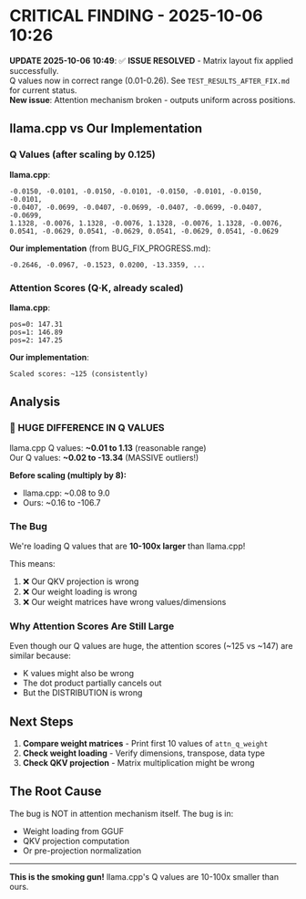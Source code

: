 # CRITICAL FINDING - 2025-10-06 10:26

**UPDATE 2025-10-06 10:49**: ✅ **ISSUE RESOLVED** - Matrix layout fix applied successfully.  
Q values now in correct range (0.01-0.26). See `TEST_RESULTS_AFTER_FIX.md` for current status.  
**New issue**: Attention mechanism broken - outputs uniform across positions.

## llama.cpp vs Our Implementation

### Q Values (after scaling by 0.125)

**llama.cpp**:
```
-0.0150, -0.0101, -0.0150, -0.0101, -0.0150, -0.0101, -0.0150, -0.0101, 
-0.0407, -0.0699, -0.0407, -0.0699, -0.0407, -0.0699, -0.0407, -0.0699,
1.1328, -0.0076, 1.1328, -0.0076, 1.1328, -0.0076, 1.1328, -0.0076,
0.0541, -0.0629, 0.0541, -0.0629, 0.0541, -0.0629, 0.0541, -0.0629
```

**Our implementation** (from BUG_FIX_PROGRESS.md):
```
-0.2646, -0.0967, -0.1523, 0.0200, -13.3359, ...
```

### Attention Scores (Q·K, already scaled)

**llama.cpp**:
```
pos=0: 147.31
pos=1: 146.89
pos=2: 147.25
```

**Our implementation**:
```
Scaled scores: ~125 (consistently)
```

## Analysis

### 🔴 HUGE DIFFERENCE IN Q VALUES

llama.cpp Q values: **~0.01 to 1.13** (reasonable range)  
Our Q values: **~0.02 to -13.34** (MASSIVE outliers!)

**Before scaling (multiply by 8):**
- llama.cpp: ~0.08 to 9.0
- Ours: ~0.16 to -106.7

### The Bug

We're loading Q values that are **10-100x larger** than llama.cpp!

This means:
1. ❌ Our QKV projection is wrong
2. ❌ Our weight loading is wrong
3. ❌ Our weight matrices have wrong values/dimensions

### Why Attention Scores Are Still Large

Even though our Q values are huge, the attention scores (~125 vs ~147) are similar because:
- K values might also be wrong
- The dot product partially cancels out
- But the DISTRIBUTION is wrong

## Next Steps

1. **Compare weight matrices** - Print first 10 values of `attn_q_weight`
2. **Check weight loading** - Verify dimensions, transpose, data type
3. **Check QKV projection** - Matrix multiplication might be wrong

## The Root Cause

The bug is NOT in attention mechanism itself. The bug is in:
- Weight loading from GGUF
- QKV projection computation
- Or pre-projection normalization

---

**This is the smoking gun!** llama.cpp's Q values are 10-100x smaller than ours.
